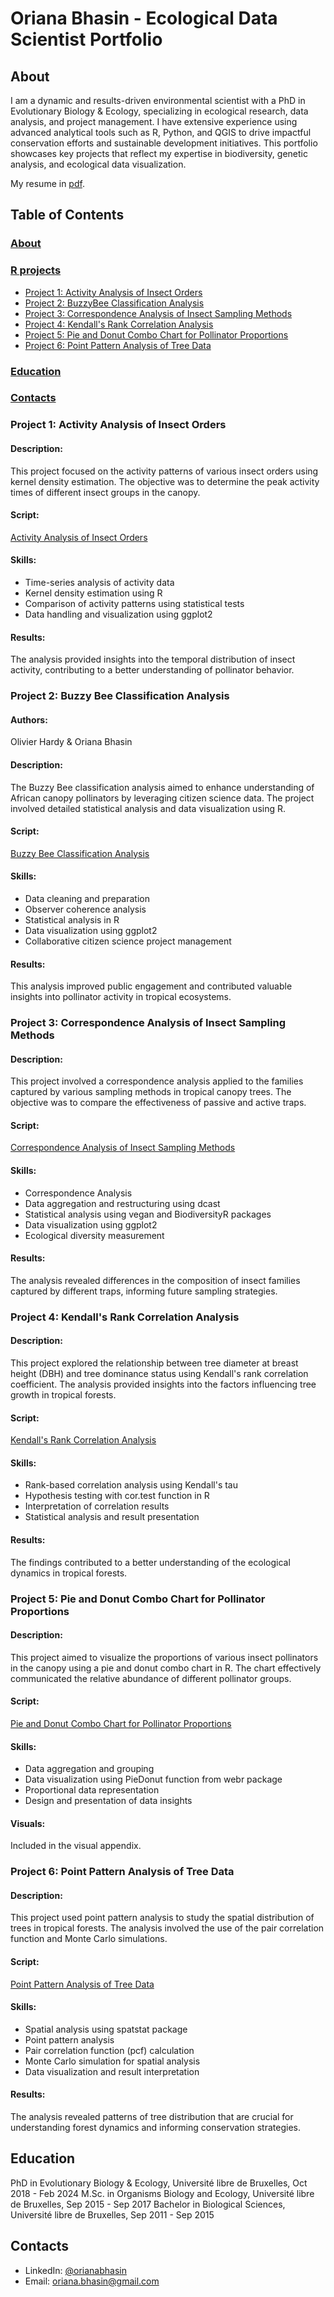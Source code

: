 # Oriana Bhasin - Ecological Data Scientist Portfolio

## About

I am a dynamic and results-driven environmental scientist with a PhD in Evolutionary Biology & Ecology, specializing in ecological research, data analysis, and project management. I have extensive experience using advanced analytical tools such as R, Python, and QGIS to drive impactful conservation efforts and sustainable development initiatives. This portfolio showcases key projects that reflect my expertise in biodiversity, genetic analysis, and ecological data visualization.

My resume in [pdf](https://github.com/obhasin/Portfolio-Projects/blob/master/Resume_Oriana_Bhasin.pdf).

## Table of Contents
### [About](https://github.com/obhasin/Portfolio-Projects/tree/master?tab=readme-ov-file#about-1)
### [R projects](https://github.com/obhasin/Portfolio-Projects/tree/master?tab=readme-ov-file#r-projects)
- [Project 1: Activity Analysis of Insect Orders](https://github.com/obhasin/Portfolio-Projects/tree/master?tab=readme-ov-file#project-1-activity-analysis-of-insect-orders)
- [Project 2: BuzzyBee Classification Analysis](https://github.com/obhasin/Portfolio-Projects/tree/master?tab=readme-ov-file#project-2-buzzy-bee-classification-analysis)
- [Project 3: Correspondence Analysis of Insect Sampling Methods](https://github.com/obhasin/Portfolio-Projects/tree/master?tab=readme-ov-file#project-3-correspondence-analysis-of-insect-sampling-methods)
- [Project 4: Kendall's Rank Correlation Analysis](https://github.com/obhasin/Portfolio-Projects/tree/master?tab=readme-ov-file#project-4-kendalls-rank-correlation-analysis)
- [Project 5: Pie and Donut Combo Chart for Pollinator Proportions](https://github.com/obhasin/Portfolio-Projects/tree/master?tab=readme-ov-file#project-5-pie-and-donut-combo-chart-for-pollinator-proportions)
- [Project 6: Point Pattern Analysis of Tree Data](https://github.com/obhasin/Portfolio-Projects/tree/master?tab=readme-ov-file#project-6-point-pattern-analysis-of-tree-data)
### [Education](https://github.com/obhasin/Portfolio-Projects/tree/master?tab=readme-ov-file#education-1)
### [Contacts](https://github.com/obhasin/Portfolio-Projects/tree/master?tab=readme-ov-file#contacts-1)

### Project 1: Activity Analysis of Insect Orders
#### Description: 
This project focused on the activity patterns of various insect orders using kernel density estimation. The objective was to determine the peak activity times of different insect groups in the canopy.
#### Script: 
[Activity Analysis of Insect Orders](https://github.com/obhasin/Portfolio-Projects/blob/master/Activity%20Analysis%20of%20Insect%20Orders.R)
#### Skills:
- Time-series analysis of activity data
- Kernel density estimation using R
- Comparison of activity patterns using statistical tests
- Data handling and visualization using ggplot2
#### Results: 
The analysis provided insights into the temporal distribution of insect activity, contributing to a better understanding of pollinator behavior.

### Project 2: Buzzy Bee Classification Analysis
#### Authors:
Olivier Hardy & Oriana Bhasin
#### Description: 
The Buzzy Bee classification analysis aimed to enhance understanding of African canopy pollinators by leveraging citizen science data. The project involved detailed statistical analysis and data visualization using R.
#### Script: 
[Buzzy Bee Classification Analysis](https://github.com/obhasin/Portfolio-Projects/blob/master/BuzzyBee%20Classification%20Analysis.R)
#### Skills:
- Data cleaning and preparation
- Observer coherence analysis
- Statistical analysis in R
- Data visualization using ggplot2
- Collaborative citizen science project management
#### Results: 
This analysis improved public engagement and contributed valuable insights into pollinator activity in tropical ecosystems.

### Project 3: Correspondence Analysis of Insect Sampling Methods
#### Description: 
This project involved a correspondence analysis applied to the families captured by various sampling methods in tropical canopy trees. The objective was to compare the effectiveness of passive and active traps.
#### Script: 
[Correspondence Analysis of Insect Sampling Methods](https://github.com/obhasin/Portfolio-Projects/blob/master/Correspondence%20Analysis%20of%20Insect%20Sampling%20Methods.R)
#### Skills:
- Correspondence Analysis
- Data aggregation and restructuring using dcast
- Statistical analysis using vegan and BiodiversityR packages
- Data visualization using ggplot2
- Ecological diversity measurement
#### Results: 
The analysis revealed differences in the composition of insect families captured by different traps, informing future sampling strategies.

### Project 4: Kendall's Rank Correlation Analysis
#### Description: 
This project explored the relationship between tree diameter at breast height (DBH) and tree dominance status using Kendall's rank correlation coefficient. The analysis provided insights into the factors influencing tree growth in tropical forests.
#### Script: 
[Kendall's Rank Correlation Analysis](https://github.com/obhasin/Portfolio-Projects/blob/master/Kendall's%20Rank%20Correlation%20Analysis.R)
#### Skills:
- Rank-based correlation analysis using Kendall's tau
- Hypothesis testing with cor.test function in R
- Interpretation of correlation results
- Statistical analysis and result presentation
#### Results: 
The findings contributed to a better understanding of the ecological dynamics in tropical forests.

### Project 5: Pie and Donut Combo Chart for Pollinator Proportions
#### Description: 
This project aimed to visualize the proportions of various insect pollinators in the canopy using a pie and donut combo chart in R. The chart effectively communicated the relative abundance of different pollinator groups.
#### Script: 
[Pie and Donut Combo Chart for Pollinator Proportions](https://github.com/obhasin/Portfolio-Projects/blob/master/Pie%20and%20Donut%20Combo%20Chart%20for%20Pollinator%20Proportions.R)
#### Skills:
- Data aggregation and grouping
- Data visualization using PieDonut function from webr package
- Proportional data representation
- Design and presentation of data insights
#### Visuals: 
Included in the visual appendix.

### Project 6: Point Pattern Analysis of Tree Data
#### Description: 
This project used point pattern analysis to study the spatial distribution of trees in tropical forests. The analysis involved the use of the pair correlation function and Monte Carlo simulations.
#### Script: 
[Point Pattern Analysis of Tree Data](https://github.com/obhasin/Portfolio-Projects/blob/master/Point%20Pattern%20Analysis%20of%20Tree%20Data.R)
#### Skills:
- Spatial analysis using spatstat package
- Point pattern analysis
- Pair correlation function (pcf) calculation
- Monte Carlo simulation for spatial analysis
- Data visualization and result interpretation
#### Results: 
The analysis revealed patterns of tree distribution that are crucial for understanding forest dynamics and informing conservation strategies.

## Education
PhD in Evolutionary Biology & Ecology, Université libre de Bruxelles, Oct 2018 - Feb 2024 
M.Sc. in Organisms Biology and Ecology, Université libre de Bruxelles, Sep 2015 - Sep 2017 
Bachelor in Biological Sciences, Université libre de Bruxelles, Sep 2011 - Sep 2015

## Contacts
- LinkedIn: [@orianabhasin](https://www.linkedin.com/in/oriana-bhasin-842345107/)
- Email: [oriana.bhasin@gmail.com](mailto:oriana.bhasin@gmail.com)



